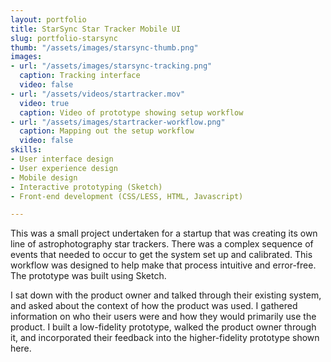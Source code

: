 ```yaml
---
layout: portfolio
title: StarSync Star Tracker Mobile UI
slug: portfolio-starsync
thumb: "/assets/images/starsync-thumb.png"
images:
- url: "/assets/images/starsync-tracking.png"
  caption: Tracking interface
  video: false
- url: "/assets/videos/startracker.mov"
  video: true
  caption: Video of prototype showing setup workflow
- url: "/assets/images/startracker-workflow.png"
  caption: Mapping out the setup workflow
  video: false
skills:
- User interface design
- User experience design
- Mobile design
- Interactive prototyping (Sketch)
- Front-end development (CSS/LESS, HTML, Javascript)

---
```

<p>This was a small project undertaken for a startup that was creating its own line of astrophotography star trackers. There was a complex sequence of events that needed to occur to get the system set up and calibrated. This workflow was designed to help make that process intuitive and error-free. The prototype was built using Sketch.</p>

I sat down with the product owner and talked through their existing system, and asked about the context of how the product was used. I gathered information on who their users were and how they would primarily use the product. I built a low-fidelity prototype, walked the product owner through it, and incorporated their feedback into the higher-fidelity prototype shown here.